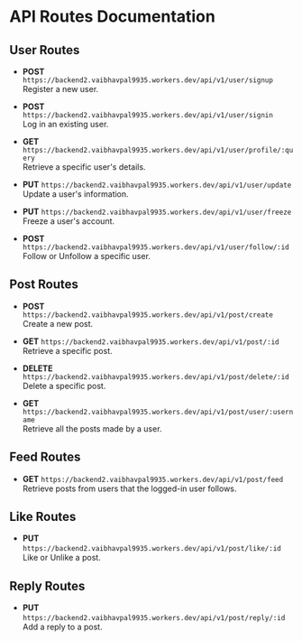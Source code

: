 # API Routes Documentation

## User Routes

- **POST** `https://backend2.vaibhavpal9935.workers.dev/api/v1/user/signup`  
  Register a new user.

- **POST** `https://backend2.vaibhavpal9935.workers.dev/api/v1/user/signin`  
  Log in an existing user.

- **GET** `https://backend2.vaibhavpal9935.workers.dev/api/v1/user/profile/:query`  
  Retrieve a specific user's details.

- **PUT** `https://backend2.vaibhavpal9935.workers.dev/api/v1/user/update`  
  Update a user's information.

- **PUT** `https://backend2.vaibhavpal9935.workers.dev/api/v1/user/freeze`  
  Freeze a user's account.

- **POST** `https://backend2.vaibhavpal9935.workers.dev/api/v1/user/follow/:id`  
  Follow or Unfollow a specific user.

## Post Routes

- **POST** `https://backend2.vaibhavpal9935.workers.dev/api/v1/post/create`  
  Create a new post.

- **GET** `https://backend2.vaibhavpal9935.workers.dev/api/v1/post/:id`  
  Retrieve a specific post.

- **DELETE** `https://backend2.vaibhavpal9935.workers.dev/api/v1/post/delete/:id`  
  Delete a specific post.

- **GET** `https://backend2.vaibhavpal9935.workers.dev/api/v1/post/user/:username`  
  Retrieve all the posts made by a user.

  
## Feed Routes

- **GET** `https://backend2.vaibhavpal9935.workers.dev/api/v1/post/feed`  
  Retrieve posts from users that the logged-in user follows.

## Like Routes

- **PUT** `https://backend2.vaibhavpal9935.workers.dev/api/v1/post/like/:id`  
  Like or Unlike a post.

## Reply Routes

- **PUT** `https://backend2.vaibhavpal9935.workers.dev/api/v1/post/reply/:id`  
  Add a reply to a post.






